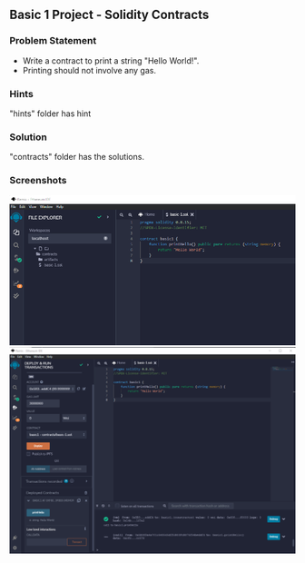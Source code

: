 ## Basic 1 Project - Solidity Contracts

### Problem Statement

* Write a contract to print a string "Hello World!".
* Printing should not involve any gas.

### Hints
"hints" folder has hint

### Solution
"contracts" folder has the solutions.

### Screenshots
![screenshot 1](output/output1.png)
![screenshot 2](output/output2.png)